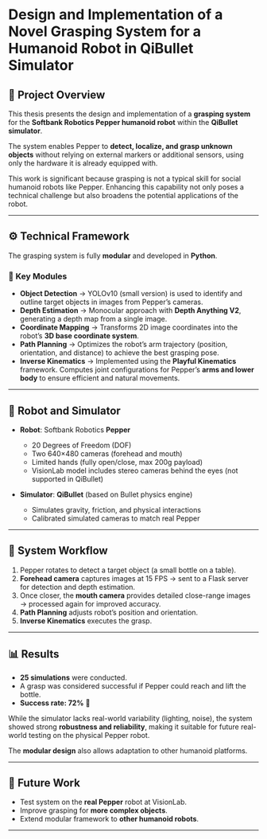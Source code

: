 # Design and Implementation of a Novel Grasping System for a Humanoid Robot in QiBullet Simulator


## 📖 Project Overview
This thesis presents the design and implementation of a **grasping system** for the **Softbank Robotics Pepper humanoid robot** within the **QiBullet simulator**.  

The system enables Pepper to **detect, localize, and grasp unknown objects** without relying on external markers or additional sensors, using only the hardware it is already equipped with.  

This work is significant because grasping is not a typical skill for social humanoid robots like Pepper. Enhancing this capability not only poses a technical challenge but also broadens the potential applications of the robot.

---

## ⚙️ Technical Framework
The grasping system is fully **modular** and developed in **Python**.  

### 🔑 Key Modules
- **Object Detection** → YOLOv10 (small version) is used to identify and outline target objects in images from Pepper’s cameras.  
- **Depth Estimation** → Monocular approach with **Depth Anything V2**, generating a depth map from a single image.  
- **Coordinate Mapping** → Transforms 2D image coordinates into the robot’s **3D base coordinate system**.  
- **Path Planning** → Optimizes the robot’s arm trajectory (position, orientation, and distance) to achieve the best grasping pose.  
- **Inverse Kinematics** → Implemented using the **Playful Kinematics** framework. Computes joint configurations for Pepper’s **arms and lower body** to ensure efficient and natural movements.

---

## 🤖 Robot and Simulator
- **Robot**: Softbank Robotics **Pepper**  
  - 20 Degrees of Freedom (DOF)  
  - Two 640×480 cameras (forehead and mouth)  
  - Limited hands (fully open/close, max 200g payload)  
  - VisionLab model includes stereo cameras behind the eyes (not supported in QiBullet)  

- **Simulator**: **QiBullet** (based on Bullet physics engine)  
  - Simulates gravity, friction, and physical interactions  
  - Calibrated simulated cameras to match real Pepper  

---

## 🔄 System Workflow
1. Pepper rotates to detect a target object (a small bottle on a table).  
2. **Forehead camera** captures images at 15 FPS → sent to a Flask server for detection and depth estimation.  
3. Once closer, the **mouth camera** provides detailed close-range images → processed again for improved accuracy.  
4. **Path Planning** adjusts robot’s position and orientation.  
5. **Inverse Kinematics** executes the grasp.  

---

## 📊 Results
- **25 simulations** were conducted.  
- A grasp was considered successful if Pepper could reach and lift the bottle.  
- **Success rate: 72%** 🎉  

While the simulator lacks real-world variability (lighting, noise), the system showed strong **robustness and reliability**, making it suitable for future real-world testing on the physical Pepper robot.  

The **modular design** also allows adaptation to other humanoid platforms.

---

## 🚀 Future Work
- Test system on the **real Pepper** robot at VisionLab.  
- Improve grasping for **more complex objects**.  
- Extend modular framework to **other humanoid robots**.  

---
